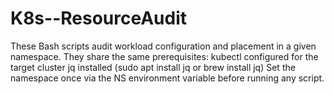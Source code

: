 # K8s--ResourceAudit
These Bash scripts audit workload configuration and placement in a given namespace.  They share the same prerequisites:  kubectl configured for the target cluster  jq installed (sudo apt install jq or brew install jq)  Set the namespace once via the NS environment variable before running any script.  
